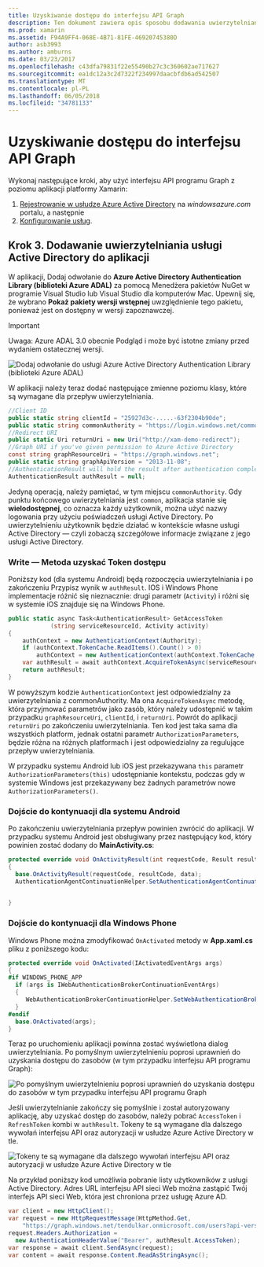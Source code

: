 ```yaml
---
title: Uzyskiwanie dostępu do interfejsu API Graph
description: Ten dokument zawiera opis sposobu dodawania uwierzytelniania usługi Azure Active Directory do przenośnych aplikacji skompilowanej za pomocą platformy Xamarin.
ms.prod: xamarin
ms.assetid: F94A9FF4-068E-4B71-81FE-46920745380D
author: asb3993
ms.author: amburns
ms.date: 03/23/2017
ms.openlocfilehash: c43dfa79831f22e55490b27c3c360602ae717627
ms.sourcegitcommit: ea1dc12a3c2d7322f234997daacbfdb6ad542507
ms.translationtype: MT
ms.contentlocale: pl-PL
ms.lasthandoff: 06/05/2018
ms.locfileid: "34781133"
---
```

# <a name="accessing-the-graph-api"></a>Uzyskiwanie dostępu do interfejsu API Graph

Wykonaj następujące kroki, aby użyć interfejsu API programu Graph z poziomu aplikacji platformy Xamarin:

1. [Rejestrowanie w usłudze Azure Active Directory](~/cross-platform/data-cloud/active-directory/get-started/register.md) na *windowsazure.com* portalu, a następnie
2. [Konfigurowanie usług](~/cross-platform/data-cloud/active-directory/get-started/configure.md).

## <a name="step-3-adding-active-directory-authentication-to-an-app"></a>Krok 3. Dodawanie uwierzytelniania usługi Active Directory do aplikacji

W aplikacji, Dodaj odwołanie do **Azure Active Directory Authentication Library (biblioteki Azure ADAL)** za pomocą Menedżera pakietów NuGet w programie Visual Studio lub Visual Studio dla komputerów Mac.
Upewnij się, że wybrano **Pokaż pakiety wersji wstępnej** uwzględnienie tego pakietu, ponieważ jest on dostępny w wersji zapoznawczej.

> [!IMPORTANT]
> Uwaga: Azure ADAL 3.0 obecnie Podgląd i może być istotne zmiany przed wydaniem ostatecznej wersji. 


![](graph-images/06.-adal-nuget-package.jpg "Dodaj odwołanie do usługi Azure Active Directory Authentication Library (biblioteki Azure ADAL)")

W aplikacji należy teraz dodać następujące zmienne poziomu klasy, które są wymagane dla przepływ uwierzytelniania.

```csharp
//Client ID
public static string clientId = "25927d3c-.....-63f2304b90de";
public static string commonAuthority = "https://login.windows.net/common"
//Redirect URI
public static Uri returnUri = new Uri("http://xam-demo-redirect");
//Graph URI if you've given permission to Azure Active Directory
const string graphResourceUri = "https://graph.windows.net";
public static string graphApiVersion = "2013-11-08";
//AuthenticationResult will hold the result after authentication completes
AuthenticationResult authResult = null;
```

Jedyną operacją, należy pamiętać, w tym miejscu `commonAuthority`. Gdy punktu końcowego uwierzytelniania jest `common`, aplikacja stanie się **wielodostępnej**, co oznacza każdy użytkownik, można użyć nazwy logowania przy użyciu poświadczeń usługi Active Directory. Po uwierzytelnieniu użytkownik będzie działać w kontekście własne usługi Active Directory — czyli zobaczą szczegółowe informacje związane z jego usługi Active Directory.

### <a name="write-method-to-acquire-access-token"></a>Write — Metoda uzyskać Token dostępu

Poniższy kod (dla systemu Android) będą rozpoczęcia uwierzytelniania i po zakończeniu Przypisz wynik w `authResult`. IOS i Windows Phone implementacje różnić się nieznacznie: drugi parametr (`Activity`) i różni się w systemie iOS znajduje się na Windows Phone.

```csharp
public static async Task<AuthenticationResult> GetAccessToken
            (string serviceResourceId, Activity activity)
{
    authContext = new AuthenticationContext(Authority);
    if (authContext.TokenCache.ReadItems().Count() > 0)
        authContext = new AuthenticationContext(authContext.TokenCache.ReadItems().First().Authority);
    var authResult = await authContext.AcquireTokenAsync(serviceResourceId, clientId, returnUri, new AuthorizationParameters(activity));
    return authResult;
}  
```

W powyższym kodzie `AuthenticationContext` jest odpowiedzialny za uwierzytelniania z commonAuthority. Ma ona `AcquireTokenAsync` metodę, która przyjmować parametrów jako zasób, który należy udostępnić w takim przypadku `graphResourceUri`, `clientId`, i `returnUri`. Powrót do aplikacji `returnUri` po zakończeniu uwierzytelniania. Ten kod jest taka sama dla wszystkich platform, jednak ostatni parametr `AuthorizationParameters`, będzie różna na różnych platformach i jest odpowiedzialny za regulujące przepływ uwierzytelniania.

W przypadku systemu Android lub iOS jest przekazywana `this` parametr `AuthorizationParameters(this)` udostępnianie kontekstu, podczas gdy w systemie Windows jest przekazywany bez żadnych parametrów nowe `AuthorizationParameters()`.

### <a name="handle-continuation-for-android"></a>Dojście do kontynuacji dla systemu Android

Po zakończeniu uwierzytelniania przepływ powinien zwrócić do aplikacji. W przypadku systemu Android jest obsługiwany przez następujący kod, który powinien zostać dodany do **MainActivity.cs**:


```csharp
protected override void OnActivityResult(int requestCode, Result resultCode, Intent data)
{
  base.OnActivityResult(requestCode, resultCode, data);
  AuthenticationAgentContinuationHelper.SetAuthenticationAgentContinuationEventArgs(requestCode, resultCode, data);

    
}
```

### <a name="handle-continuation-for-windows-phone"></a>Dojście do kontynuacji dla Windows Phone

Windows Phone można zmodyfikować `OnActivated` metody w **App.xaml.cs** pliku z poniższego kodu:

```csharp
protected override void OnActivated(IActivatedEventArgs args)
{
#if WINDOWS_PHONE_APP
  if (args is IWebAuthenticationBrokerContinuationEventArgs)
  {
     WebAuthenticationBrokerContinuationHelper.SetWebAuthenticationBrokerContinuationEventArgs(args as IWebAuthenticationBrokerContinuationEventArgs);
  }
#endif
  base.OnActivated(args);
}
```

Teraz po uruchomieniu aplikacji powinna zostać wyświetlona dialog uwierzytelniania.
Po pomyślnym uwierzytelnieniu poprosi uprawnień do uzyskania dostępu do zasobów (w tym przypadku interfejsu API programu Graph):

![](graph-images/08.-authentication-flow.jpg "Po pomyślnym uwierzytelnieniu poprosi uprawnień do uzyskania dostępu do zasobów w tym przypadku interfejsu API programu Graph")

Jeśli uwierzytelnianie zakończy się pomyślnie i został autoryzowany aplikację, aby uzyskać dostęp do zasobów, należy pobrać `AccessToken` i `RefreshToken` kombi w `authResult`. Tokeny te są wymagane dla dalszego wywołań interfejsu API oraz autoryzacji w usłudze Azure Active Directory w tle.

![](graph-images/07.-access-token-for-authentication.jpg "Tokeny te są wymagane dla dalszego wywołań interfejsu API oraz autoryzacji w usłudze Azure Active Directory w tle")

Na przykład poniższy kod umożliwia pobranie listy użytkowników z usługi Active Directory. Adres URL interfejsu API sieci Web można zastąpić Twój interfejs API sieci Web, która jest chroniona przez usługę Azure AD.

```csharp
var client = new HttpClient();
var request = new HttpRequestMessage(HttpMethod.Get,
    "https://graph.windows.net/tendulkar.onmicrosoft.com/users?api-version=2013-04-05");
request.Headers.Authorization =
  new AuthenticationHeaderValue("Bearer", authResult.AccessToken);
var response = await client.SendAsync(request);
var content = await response.Content.ReadAsStringAsync();
```

